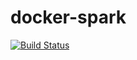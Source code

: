 # docker-spark
[![Build Status](https://travis-ci.org/djx339/docker-spark.svg?branch=master)](https://travis-ci.org/djx339/docker-spark)
